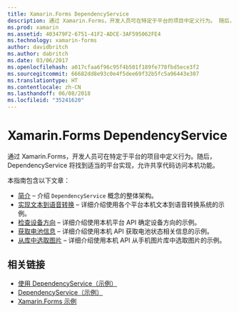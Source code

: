 ```yaml
---
title: Xamarin.Forms DependencyService
description: 通过 Xamarin.Forms，开发人员可在特定于平台的项目中定义行为。 随后，DependencyService 将找到适当的平台实现，允许共享代码访问本机功能。
ms.prod: xamarin
ms.assetid: 403479F2-6751-41F2-ADCE-3AF595062FE4
ms.technology: xamarin-forms
author: davidbritch
ms.author: dabritch
ms.date: 03/06/2017
ms.openlocfilehash: a017cfaa6f96c95f4b501f189fe778fbd5ece3f2
ms.sourcegitcommit: 66682dd8e93c0e4f5dee69f32b5fc5a96443e307
ms.translationtype: HT
ms.contentlocale: zh-CN
ms.lasthandoff: 06/08/2018
ms.locfileid: "35241620"
---
```

# <a name="xamarinforms-dependencyservice"></a>Xamarin.Forms DependencyService

通过 Xamarin.Forms，开发人员可在特定于平台的项目中定义行为。随后，DependencyService 将找到适当的平台实现，允许共享代码访问本机功能。

本指南包含以下文章：

- [简介](introduction.md) &ndash; 介绍 `DependencyService` 概念的整体架构。
- [实现文本到语音转换](text-to-speech.md) &ndash; 详细介绍使用各个平台本机文本到语音转换系统的示例。
- [检查设备方向](device-orientation.md) &ndash; 详细介绍使用本机平台 API 确定设备方向的示例。
- [获取电池信息](battery-info.md) &ndash; 详细介绍使用本机 API 获取电池状态相关信息的示例。
- [从库中选取图片](photo-picker.md) &ndash; 详细介绍使用本机 API 从手机图片库中选取图片的示例。


## <a name="related-links"></a>相关链接

- [使用 DependencyService（示例）](https://developer.xamarin.com/samples/UsingDependencyService)
- [DependencyService（示例）](https://developer.xamarin.com/samples/xamarin-forms/DependencyService/DependencyServiceSample)
- [Xamarin.Forms 示例](https://github.com/xamarin/xamarin-forms-samples)
